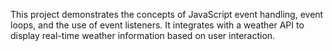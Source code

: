 This project demonstrates the concepts of JavaScript event handling, event loops, and the use of event listeners. It integrates with a weather API to display real-time weather information based on user interaction.
